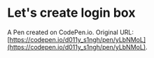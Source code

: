 # Let's create login box

A Pen created on CodePen.io. Original URL: [https://codepen.io/d011y_s1ngh/pen/yLbNMoL](https://codepen.io/d011y_s1ngh/pen/yLbNMoL).


